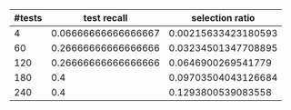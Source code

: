 |  #tests  |  test recall  |  selection ratio  |
| ---- | ---- | ---- |
|  4  |  0.06666666666666667  |  0.00215633423180593  |
|  60  |  0.26666666666666666  |  0.03234501347708895  |
|  120  |  0.26666666666666666  |  0.0646900269541779  |
|  180  |  0.4  |  0.09703504043126684  |
|  240  |  0.4  |  0.1293800539083558  |